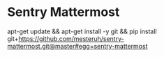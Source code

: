 # Sentry Mattermost

apt-get update && apt-get install -y git &&
  pip install git+https://github.com/mesteruh/sentry-mattermost.git@master#egg=sentry-mattermost
```

